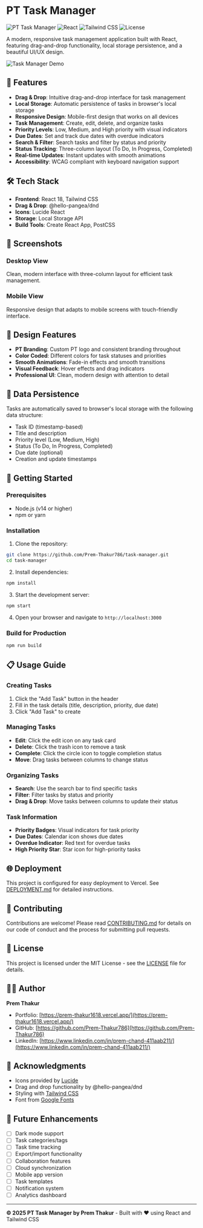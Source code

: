 # PT Task Manager

![PT Task Manager](https://img.shields.io/badge/PT-Task%20Manager-0ea5e9)
![React](https://img.shields.io/badge/React-18.2.0-61DAFB?logo=react)
![Tailwind CSS](https://img.shields.io/badge/Tailwind%20CSS-3.1.6-38B2AC?logo=tailwind-css)
![License](https://img.shields.io/badge/License-MIT-green)

A modern, responsive task management application built with React, featuring drag-and-drop functionality, local storage persistence, and a beautiful UI/UX design.

![Task Manager Demo](<img width="947" alt="image" src="https://github.com/user-attachments/assets/7daf4836-5b39-4d7f-9f48-59ea96159741" />)

## 🚀 Features

- **Drag & Drop**: Intuitive drag-and-drop interface for task management
- **Local Storage**: Automatic persistence of tasks in browser's local storage
- **Responsive Design**: Mobile-first design that works on all devices
- **Task Management**: Create, edit, delete, and organize tasks
- **Priority Levels**: Low, Medium, and High priority with visual indicators
- **Due Dates**: Set and track due dates with overdue indicators
- **Search & Filter**: Search tasks and filter by status and priority
- **Status Tracking**: Three-column layout (To Do, In Progress, Completed)
- **Real-time Updates**: Instant updates with smooth animations
- **Accessibility**: WCAG compliant with keyboard navigation support

## 🛠️ Tech Stack

- **Frontend**: React 18, Tailwind CSS
- **Drag & Drop**: @hello-pangea/dnd
- **Icons**: Lucide React
- **Storage**: Local Storage API
- **Build Tools**: Create React App, PostCSS

## 📱 Screenshots

### Desktop View
Clean, modern interface with three-column layout for efficient task management.

### Mobile View
Responsive design that adapts to mobile screens with touch-friendly interface.

## 🎨 Design Features

- **PT Branding**: Custom PT logo and consistent branding throughout
- **Color Coded**: Different colors for task statuses and priorities
- **Smooth Animations**: Fade-in effects and smooth transitions
- **Visual Feedback**: Hover effects and drag indicators
- **Professional UI**: Clean, modern design with attention to detail

## 💾 Data Persistence

Tasks are automatically saved to browser's local storage with the following data structure:
- Task ID (timestamp-based)
- Title and description
- Priority level (Low, Medium, High)
- Status (To Do, In Progress, Completed)
- Due date (optional)
- Creation and update timestamps

## 🚦 Getting Started

### Prerequisites
- Node.js (v14 or higher)
- npm or yarn

### Installation

1. Clone the repository:
```bash
git clone https://github.com/Prem-Thakur786/task-manager.git
cd task-manager
```

2. Install dependencies:
```bash
npm install
```

3. Start the development server:
```bash
npm start
```

4. Open your browser and navigate to `http://localhost:3000`

### Build for Production

```bash
npm run build
```

## 📋 Usage Guide

### Creating Tasks
1. Click the "Add Task" button in the header
2. Fill in the task details (title, description, priority, due date)
3. Click "Add Task" to create

### Managing Tasks
- **Edit**: Click the edit icon on any task card
- **Delete**: Click the trash icon to remove a task
- **Complete**: Click the circle icon to toggle completion status
- **Move**: Drag tasks between columns to change status

### Organizing Tasks
- **Search**: Use the search bar to find specific tasks
- **Filter**: Filter tasks by status and priority
- **Drag & Drop**: Move tasks between columns to update their status

### Task Information
- **Priority Badges**: Visual indicators for task priority
- **Due Dates**: Calendar icon shows due dates
- **Overdue Indicator**: Red text for overdue tasks
- **High Priority Star**: Star icon for high-priority tasks

## 🌐 Deployment

This project is configured for easy deployment to Vercel. See [DEPLOYMENT.md](DEPLOYMENT.md) for detailed instructions.

## 🤝 Contributing

Contributions are welcome! Please read [CONTRIBUTING.md](CONTRIBUTING.md) for details on our code of conduct and the process for submitting pull requests.

## 📄 License

This project is licensed under the MIT License - see the [LICENSE](LICENSE) file for details.

## 👨‍💻 Author

**Prem Thakur**
- Portfolio: [https://prem-thakur1618.vercel.app/](https://prem-thakur1618.vercel.app/)
- GitHub: [https://github.com/Prem-Thakur786](https://github.com/Prem-Thakur786)
- LinkedIn: [https://www.linkedin.com/in/prem-chand-411aab211/](https://www.linkedin.com/in/prem-chand-411aab211/)

## 🙏 Acknowledgments

- Icons provided by [Lucide](https://lucide.dev/)
- Drag and drop functionality by @hello-pangea/dnd
- Styling with [Tailwind CSS](https://tailwindcss.com/)
- Font from [Google Fonts](https://fonts.google.com/)

## 🔮 Future Enhancements

- [ ] Dark mode support
- [ ] Task categories/tags
- [ ] Task time tracking
- [ ] Export/import functionality
- [ ] Collaboration features
- [ ] Cloud synchronization
- [ ] Mobile app version
- [ ] Task templates
- [ ] Notification system
- [ ] Analytics dashboard

---

**© 2025 PT Task Manager by Prem Thakur** - Built with ❤️ using React and Tailwind CSS
